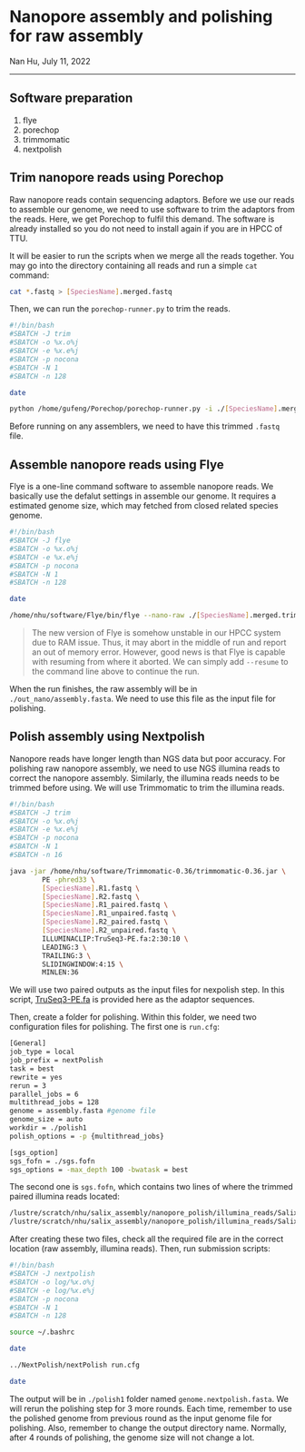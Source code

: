 # Nanopore assembly and polishing for raw assembly
Nan Hu, July 11, 2022

---

## Software preparation
1. flye
2. porechop
3. trimmomatic
4. nextpolish

## Trim nanopore reads using Porechop
Raw nanopore reads contain sequencing adaptors. Before we use our reads to assemble our genome, we need to use software to trim the adaptors from the reads. Here, we get Porechop to fulfil this demand. The software is already installed so you do not need to install again if you are in HPCC of TTU.

It will be easier to run the scripts when we merge all the reads together. You may go into the directory containing all reads and run a simple `cat` command:
```bash
cat *.fastq > [SpeciesName].merged.fastq
```

Then, we can run the `porechop-runner.py` to trim the reads.

```bash
#!/bin/bash
#SBATCH -J trim
#SBATCH -o %x.o%j
#SBATCH -e %x.e%j
#SBATCH -p nocona
#SBATCH -N 1
#SBATCH -n 128

date

python /home/gufeng/Porechop/porechop-runner.py -i ./[SpeciesName].merged.fastq -o ./[SpeciesName].merged.trimmed.fastq --discard_middle --threads 128

```
Before running on any assemblers, we need to have this trimmed `.fastq` file.

## Assemble nanopore reads using Flye
Flye is a one-line command software to assemble nanopore reads. We basically use the defalut settings in assemble our genome. It requires a estimated genome size, which may fetched from closed related species genome.

```bash
#!/bin/bash
#SBATCH -J flye
#SBATCH -o %x.o%j
#SBATCH -e %x.e%j
#SBATCH -p nocona
#SBATCH -N 1
#SBATCH -n 128

date

/home/nhu/software/Flye/bin/flye --nano-raw ./[SpeciesName].merged.trimmed.fastq --genome-size 350m --out-dir out_nano --threads 128 
```
> The new version of Flye is somehow unstable in our HPCC system due to RAM issue. Thus, it may abort in the middle of run and report an out of memory error. However, good news is that Flye is capable with resuming from where it aborted. We can simply add `--resume` to the command line above to continue the run.

When the run finishes, the raw assembly will be in `./out_nano/assembly.fasta`. We need to use this file as the input file for polishing.

## Polish assembly using Nextpolish
Nanopore reads have longer length than NGS data but poor accuracy. For polishing raw nanopore assembly, we need to use NGS illumina reads to correct the nanopore assembly. Similarly, the illumina reads needs to be trimmed before using. We will use Trimmomatic to trim the illumina reads.

```bash
#!/bin/bash
#SBATCH -J trim
#SBATCH -o %x.o%j
#SBATCH -e %x.e%j
#SBATCH -p nocona
#SBATCH -N 1
#SBATCH -n 16

java -jar /home/nhu/software/Trimmomatic-0.36/trimmomatic-0.36.jar \
        PE -phred33 \
        [SpeciesName].R1.fastq \
        [SpeciesName].R2.fastq \
        [SpeciesName].R1_paired.fastq \
        [SpeciesName].R1_unpaired.fastq \
        [SpeciesName].R2_paired.fastq \
        [SpeciesName].R2_unpaired.fastq \
        ILLUMINACLIP:TruSeq3-PE.fa:2:30:10 \
        LEADING:3 \
        TRAILING:3 \
        SLIDINGWINDOW:4:15 \
        MINLEN:36

```
We will use two paired outputs as the input files for nexpolish step. In this script, [TruSeq3-PE.fa](https://github.com/gudusanjiao/HiCassembly/blob/main/miscellaneous/TruSeq3-PE.fa) is provided here as the adaptor sequences.

Then, create a folder for polishing. Within this folder, we need two configuration files for polishing. The first one is `run.cfg`:
```bash
[General]
job_type = local
job_prefix = nextPolish
task = best
rewrite = yes
rerun = 3
parallel_jobs = 6
multithread_jobs = 128
genome = assembly.fasta #genome file
genome_size = auto
workdir = ./polish1
polish_options = -p {multithread_jobs}

[sgs_option]
sgs_fofn = ./sgs.fofn
sgs_options = -max_depth 100 -bwatask = best
```
The second one is `sgs.fofn`, which contains two lines of where the trimmed paired illumina reads located:
```bash
/lustre/scratch/nhu/salix_assembly/nanopore_polish/illumina_reads/Salix-exigua-SE920_S5_L002_R1_001_paired.fastq
/lustre/scratch/nhu/salix_assembly/nanopore_polish/illumina_reads/Salix-exigua-SE920_S5_L002_R2_001_paired.fastq
```

After creating these two files, check all the required file are in the correct location (raw assembly, illumina reads). Then, run submission scripts:
```bash
#!/bin/bash
#SBATCH -J nextpolish
#SBATCH -o log/%x.o%j
#SBATCH -e log/%x.e%j
#SBATCH -p nocona
#SBATCH -N 1
#SBATCH -n 128

source ~/.bashrc

date

../NextPolish/nextPolish run.cfg

date

```

The output will be in `./polish1` folder named `genome.nextpolish.fasta`. We will rerun the polishing step for 3 more rounds. Each time, remember to use the polished genome from previous round as the input genome file for polishing. Also, remember to change the output directory name. Normally, after 4 rounds of polishing, the genome size will not change a lot.
